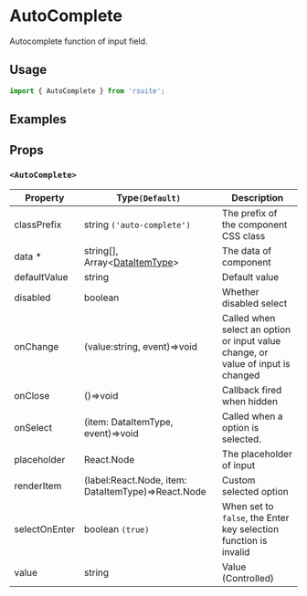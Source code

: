 # AutoComplete

Autocomplete function of input field.

## Usage

```js
import { AutoComplete } from 'rsuite';
```

## Examples

<!--{demo}-->

## Props

### `<AutoComplete>`

| Property      | Type`(Default)`                                          | Description                                                                      |
| ------------- | -------------------------------------------------------- | -------------------------------------------------------------------------------- |
| classPrefix   | string `('auto-complete')`                               | The prefix of the component CSS class                                            |
| data \*       | string[], Array&lt;[DataItemType](#types)&gt; | The data of component                                                            |
| defaultValue  | string                                                   | Default value                                                                    |
| disabled      | boolean                                                  | Whether disabled select                                                          |
| onChange      | (value:string, event)=>void                              | Called when select an option or input value change, or value of input is changed |
| onClose       | ()=>void                                                 | Callback fired when hidden                                                       |
| onSelect      | (item: DataItemType, event)=>void                        | Called when a option is selected.                                                |
| placeholder   | React.Node                                               | The placeholder of input                                                         |
| renderItem    | (label:React.Node, item: DataItemType)=>React.Node       | Custom selected option                                                           |
| selectOnEnter | boolean `(true)`                                         | When set to `false`, the Enter key selection function is invalid                 |
| value         | string                                                   | Value (Controlled)                                                               |
